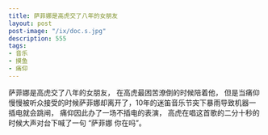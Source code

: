 ```yaml
---
title: 萨菲娜是高虎交了八年的女朋友
layout: post
post-image: "/ix/doc.s.jpg"
description: 555
tags: 
- 音乐
- 摸鱼
- 痛仰
---
```


萨菲娜是高虎交了八年的女朋友，
在高虎最困苦潦倒的时候陪着他，
但是当痛仰慢慢被听众接受的时候萨菲娜却离开了，10年的迷笛音乐节突下暴雨导致机器一插电就会跳闸，
痛仰因此办了一场不插电的表演，
高虎在唱这首歌的二分十秒的时候大声对台下喊了一句
“萨菲娜 你在吗”。


